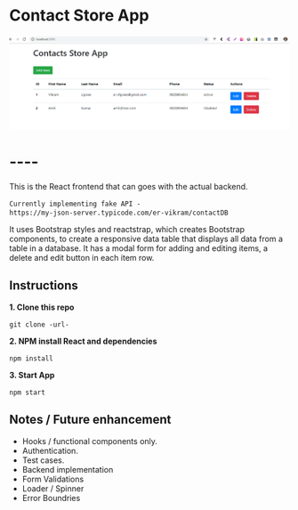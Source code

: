 # Contact Store App

![image](https://github.com/er-vikram/contact-app/blob/master/app-screen.png)

# ----

This is the React frontend that can goes with the actual backend.

```
Currently implementing fake API - 
https://my-json-server.typicode.com/er-vikram/contactDB
```

It uses Bootstrap styles and reactstrap, which creates Bootstrap components, to create a responsive data table that displays all data from a table in a database. It has a modal form for adding and editing items, a delete and edit button in each item row.

## Instructions

**1. Clone this repo**

```
git clone -url-
```

**2. NPM install React and dependencies**

```
npm install
```

**3. Start App**

```
npm start
```

## Notes / Future enhancement
- Hooks / functional components only.
- Authentication.
- Test cases.
- Backend implementation
- Form Validations
- Loader / Spinner
- Error Boundries